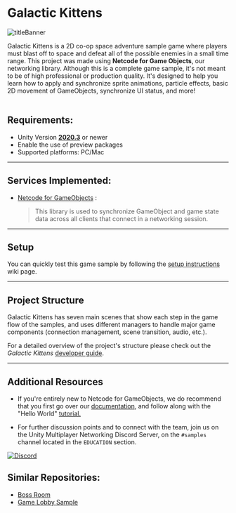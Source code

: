 # **Galactic Kittens**

![titleBanner](https://user-images.githubusercontent.com/50964911/176073379-f84cdd78-625e-4790-85a6-4634cf549997.png)

Galactic Kittens is a 2D co-op space adventure sample game where players must blast off to space and defeat all of the possible enemies in a small time range. This project was made using **Netcode for Game Objects**, our networking library. Although this is a complete game sample, it's not meant to be of high professional or production quality. It's designed to help you learn how to apply and synchronize sprite animations, particle effects, basic 2D movement of GameObjects, synchronize UI status, and more!
<br>
<br>

## **Requirements:** 
 - Unity Version [**2020.3**](https://unity3d.com/get-unity/download) or newer
 - Enable the use of preview packages
 - Supported platforms: PC/Mac

---------------
## **Services Implemented:**
  * [Netcode for GameObjects](https://unity.com/products/netcode) :
    >This library is used to synchronize GameObject and game state data across all clients that connect in a networking session.

---------------
## **Setup**

You can quickly test this game sample by following the [setup instructions](https://github.com/UnityTechnologies/GalacticKittens/wiki/Setup-Instructions) wiki page.


---------------
## **Project Structure**
Galactic Kittens has seven main scenes that show each step in the game flow of the samples, and uses different managers to handle major game components (connection management, scene transition, audio, etc.).

For a detailed overview of the project's structure please check out the *Galactic Kittens* [developer guide](https://github.com/UnityTechnologies/GalacticKittens/wiki).
<br>

---------------
## **Additional Resources**
* If you're entirely new to Netcode for GameObjects, we do recommend that you first go over our [documentation](https://docs-multiplayer.unity3d.com/), and follow along with the "Hello World" [tutorial.](https://docs-multiplayer.unity3d.com/netcode/current/tutorials/helloworld)

* For further discussion points and to connect with the team, join us on the Unity Multiplayer Networking Discord Server, on the `#samples` channel located in the `EDUCATION` section.

[![Discord](https://img.shields.io/discord/449263083769036810.svg?label=discord&logo=discord&color=informational)](https://discord.gg/FM8SE9E)

## **Similar Repositories:**
 - [Boss Room](https://github.com/Unity-Technologies/com.unity.multiplayer.samples.coop)
 - [Game Lobby Sample](https://github.com/Unity-Technologies/com.unity.services.samples.game-lobby)
